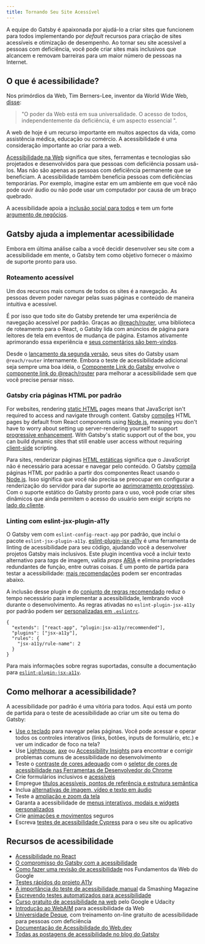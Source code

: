 ```yaml
---
title: Tornando Seu Site Acessível
---
```


A equipe do Gatsby é apaixonada por ajudá-lo a criar sites que funcionem para todos implementando por _default_  recursos para criação de sites acessíveis e otimização de desempenho. Ao tornar seu site acessível a pessoas com deficiência, você pode criar sites mais inclusivos que alcancem e removam barreiras para um maior número de pessoas na Internet.

## O que é acessibilidade?

Nos primórdios da Web, Tim Berners-Lee, inventor da World Wide Web, [disse](https://www.w3.org/Press/IPO-announce):

> "O poder da Web está em sua universalidade.
> O acesso de todos, independentemente da deficiência, é um aspecto essencial ".

A web de hoje é um recurso importante em muitos aspectos da vida, como assistência médica, educação ou comércio. A acessibilidade é uma consideração importante ao criar para a web.

[Acessibilidade na Web](https://www.w3.org/WAI/fundamentals/accessibility-intro/#what) significa que sites, ferramentas e tecnologias são projetados e desenvolvidos para que pessoas com deficiência possam usá-los. Mas não são apenas as pessoas com deficiência permanente que se beneficiam. A acessibilidade também beneficia pessoas com deficiências temporárias. Por exemplo, imagine estar em um ambiente em que você não pode ouvir áudio ou não pode usar um computador por causa de um braço quebrado.

A acessibilidade apoia a [inclusão social para todos](https://www.w3.org/standards/webdesign/accessibility#case) e tem um forte [argumento de negócios](https://www.w3.org/WAI/business-case/).

## Gatsby ajuda a implementar acessibilidade

Embora em última análise caiba a você decidir desenvolver seu site com a acessibilidade em mente, o Gatsby tem como objetivo fornecer o máximo de suporte pronto para uso.

### Roteamento acessível

Um dos recursos mais comuns de todos os sites é a navegação. As pessoas devem poder navegar pelas suas páginas e conteúdo de maneira intuitiva e acessível.

É por isso que todo site do Gatsby pretende ter uma experiência de navegação acessível por padrão. Graças ao [@reach/router](https://reach.tech/router), uma biblioteca de roteamento para o React, o Gatsby lida com anúncios de página para leitores de tela  em eventos de mudança de página. Estamos ativamente aprimorando essa experiência e [seus comentários são bem-vindos](/accessibility-statement/).

Desde o [lançamento da segunda versão](/blog/2018-09-17-gatsby-v2/), seus sites do Gatsby usam `@reach/router` internamente. Embora o teste de acessibilidade adicional seja sempre uma boa idéia, o [Componente Link do Gatsby](/docs/gatsby-link/) envolve o [componente link do @reach/router](https://reach.tech/router/api/Link) para melhorar a acessibilidade sem que você precise pensar nisso.

### Gatsby cria páginas HTML por padrão

For websites, rendering [static HTML](/docs/glossary#static) pages means that JavaScript isn't required to access and navigate through content. Gatsby [compiles](/docs/glossary#compiler) HTML pages by default from React components using [Node.js](/docs/glossary#nodejs), meaning you don't have to worry about setting up server-rendering yourself to support [progressive enhancement](/docs/glossary#progressive-enhancement). With Gatsby's static support out of the box, you can build dynamic sites that still enable user access without requiring [client-side](/docs/glossary#client-side) scripting.

Para sites, renderizar páginas [HTML estáticas](/docs/glossary#static) significa que o JavaScript não é necessário para acessar e navegar pelo conteúdo. O Gatsby [compila](/docs/glossary#compiler) páginas HTML por padrão a partir dos componentes React usando o [Node.js](/docs/glossary#nodejs). Isso significa que você não precisa se preocupar em configurar a renderização do servidor para dar suporte ao [aprimoramento progressivo](/docs/glossary#progressive-enhancement). Com o suporte estático do Gatsby pronto para o uso, você pode criar sites dinâmicos que ainda permitem o acesso do usuário sem exigir scripts no [lado do cliente](/docs/glossary#client-side).

### Linting com eslint-jsx-plugin-a11y

O Gatsby vem com `eslint-config-react-app` por padrão, que inclui o pacote `eslint-jsx-plugin-a11y`. [eslint-plugin-jsx-a11y](https://github.com/evcohen/eslint-plugin-jsx-a11y) é uma ferramenta de linting de acessibilidade para seu código, ajudando você a desenvolver projetos Gatsby mais inclusivos. Este plugin incentiva você a incluir texto alternativo para _tags_ de imagem, valida _props_ [ARIA](https://developer.mozilla.org/en-US/docs/Web/Accessibility/ARIA) e elimina propriedades redundantes de função, entre outras coisas. É um ponto de partida para testar a acessibilidade: [mais recomendações](#how-to-improve-accessibility) podem ser encontradas abaixo.

A inclusão desse plugin e do [conjunto de regras recomendado](https://github.com/facebook/create-react-app/tree/master/packages/eslint-config-react-app#accessibility-checks) reduz o tempo necessário para implementar a acessibilidade, lembrando você durante o desenvolvimento. As regras ativadas no `eslint-plugin-jsx-a11y` por padrão podem ser [personalizadas em `.eslintrc`](/docs/eslint/#configuring-eslint).

```json:title=.eslintrc
{
  "extends": ["react-app", "plugin:jsx-a11y/recommended"],
  "plugins": ["jsx-a11y"],
  "rules": {
    "jsx-a11y/rule-name": 2
  }
}
```

Para mais informações sobre regras suportadas, consulte a documentação para [`eslint-plugin-jsx-a11y`](https://github.com/evcohen/eslint-plugin-jsx-a11y).

## Como melhorar a acessibilidade?

A acessibilidade por padrão é uma vitória para todos. Aqui está um ponto de partida para o teste de acessibilidade ao criar um site ou tema do Gatsby:

- [Use o teclado](https://webaim.org/techniques/keyboard/) para navegar pelas páginas. Você pode acessar e operar todos os controles interativos (links, botões, inputs de formulário, etc.) e ver um indicador de foco na tela?
- Use [Lighthouse](https://developers.google.com/web/tools/lighthouse/), [axe](https://www.deque.com/axe/) ou [Accessibility Insights](https://accessibilityinsights.io/) para encontrar e corrigir problemas comuns de acessibilidade no desenvolvimento
- Teste o [contraste de cores adequado](https://dequeuniversity.com/tips/color-contrast) com o [seletor de cores de acessibilidade nas Ferramentas de Desenvolvedor do Chrome](https://developers.google.com/web/updates/2018/01/devtools#contrast)
- Crie formulários inclusivos e [acessíveis](/docs/building-a-contact-form#creating-an-accessible-form)
- Empregue [títulos acessíveis, pontos de referência e estrutura semântica](https://webaim.org/techniques/semanticstructure/)
- Inclua [alternativas de imagem, vídeo e texto em áudio](https://a11y-style-guide.com/style-guide/section-media.html)
- Teste a [ampliação e zoom da tela](https://axesslab.com/make-site-accessible-screen-magnifiers/)
- Garanta a acessibilidade de [menus interativos, modais e widgets personalizados](https://developer.mozilla.org/en-US/docs/Web/Accessibility/An_overview_of_accessible_web_applications_and_widgets)
- Crie [animações e movimentos](https://alistapart.com/article/designing-safer-web-animation-for-motion-sensitivity/) seguros
- Escreva [testes de acessibilidade Cypress](/docs/end-to-end-testing/#writing-tests) para o seu site ou aplicativo

## Recursos de acessibilidade

- [Acessibilidade no React](https://reactjs.org/docs/accessibility.html)
- [O compromisso do Gatsby com a acessibilidade](/blog/2019-04-18-gatsby-commitment-to-accessibility/)
- [Como fazer uma revisão de acessibilidade](https://developers.google.com/web/fundamentals/accessibility/how-to-review) nos Fundamentos da Web do Google
- [Testes rápidos do projeto A11y](https://a11yproject.com/#Quick-tests)
- [A importância do teste de acessibilidade manual](https://www.smashingmagazine.com/2018/09/importance-manual-accessibility-testing/) da Smashing Magazine
- [Escrevendo testes automatizados para acessibilidade](https://www.24a11y.com/2017/writing-automated-tests-accessibility/)
- [Curso gratuito de acessibilidade na web](https://www.udacity.com/course/web-accessibility--ud891) pelo Google e Udacity
- [Introdução ao WebAIM](https://webaim.org/intro/) para acessibilidade da Web
- [Universidade Deque](https://dequeuniversity.com), com treinamento on-line gratuito de acessibilidade para pessoas com deficiência
- [Documentação de Acessibilidade do Web.dev](https://web.dev/accessible)
- [Todas as postagens de acessibilidade no blog do Gatsby](/blog/tags/accessibility/)
